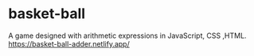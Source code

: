 # basket-ball
A game designed with arithmetic expressions in JavaScript, CSS ,HTML.
https://basket-ball-adder.netlify.app/
